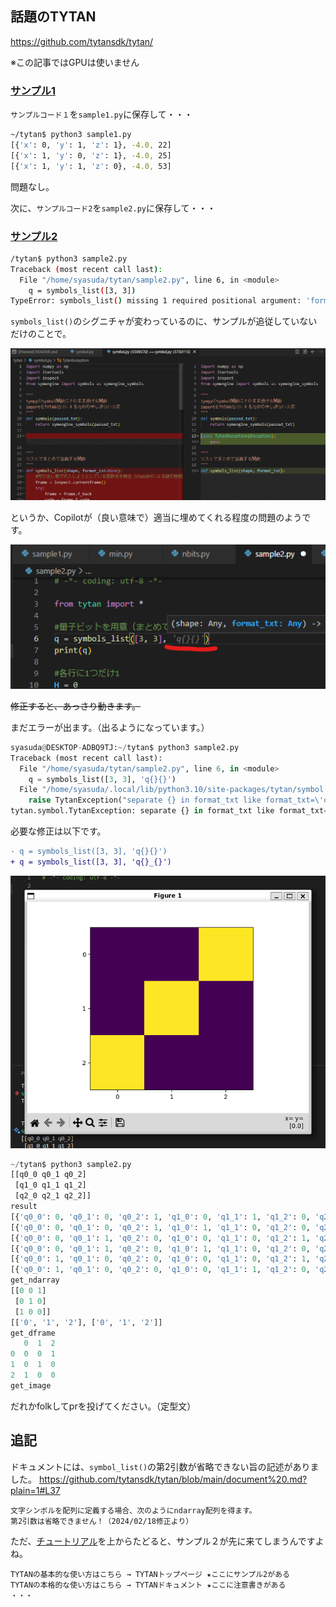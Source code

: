 <!--
title:   TYTANのサンプルを動かす
tags:    Python,TytanSDK
id:      770b15f3e12d2965103a
private: false
-->
## 話題のTYTAN

https://github.com/tytansdk/tytan/

※この記事ではGPUは使いません

### [サンプル1](https://github.com/tytansdk/tytan/?tab=readme-ov-file#%E3%82%B5%E3%83%B3%E3%83%97%E3%83%AB%E3%82%B3%E3%83%BC%E3%83%89%EF%BC%91)


`サンプルコード１`を`sample1.py`に保存して・・・

```bash
~/tytan$ python3 sample1.py 
[{'x': 0, 'y': 1, 'z': 1}, -4.0, 22]
[{'x': 1, 'y': 0, 'z': 1}, -4.0, 25]
[{'x': 1, 'y': 1, 'z': 0}, -4.0, 53]
```

問題なし。

次に、`サンプルコード2`を`sample2.py`に保存して・・・

### [サンプル2](ttps://github.com/tytansdk/tytan/tree/main?tab=readme-ov-file#%E3%82%B5%E3%83%B3%E3%83%97%E3%83%AB%E3%82%B3%E3%83%BC%E3%83%89%EF%BC%92)

```bash
/tytan$ python3 sample2.py 
Traceback (most recent call last):
  File "/home/syasuda/tytan/sample2.py", line 6, in <module>
    q = symbols_list([3, 3])
TypeError: symbols_list() missing 1 required positional argument: 'format_txt'
```

`symbols_list()`のシグニチャが変わっているのに、サンプルが追従していないだけのことで。

![alt text](./image.png)

というか、Copilotが（良い意味で）適当に埋めてくれる程度の問題のようです。

![alt text](./image-3.png)

~~修正すると、あっさり動きます。~~

まだエラーが出ます。（出るようになっています。）

```python
syasuda@DESKTOP-ADBQ9TJ:~/tytan$ python3 sample2.py 
Traceback (most recent call last):
  File "/home/syasuda/tytan/sample2.py", line 6, in <module>
    q = symbols_list([3, 3], 'q{}{}')
  File "/home/syasuda/.local/lib/python3.10/site-packages/tytan/symbol.py", line 32, in symbols_list
    raise TytanException("separate {} in format_txt like format_txt=\'q{}_{}\'")
tytan.symbol.TytanException: separate {} in format_txt like format_txt='q{}_{}'
```

必要な修正は以下です。

```diff
- q = symbols_list([3, 3], 'q{}{}')
+ q = symbols_list([3, 3], 'q{}_{}')
```

![alt text](./image-2.png)

```python
~/tytan$ python3 sample2.py 
[[q0_0 q0_1 q0_2]
 [q1_0 q1_1 q1_2]
 [q2_0 q2_1 q2_2]]
result
[{'q0_0': 0, 'q0_1': 0, 'q0_2': 1, 'q1_0': 0, 'q1_1': 1, 'q1_2': 0, 'q2_0': 1, 'q2_1': 0, 'q2_2': 0}, -6.0, 12]
[{'q0_0': 0, 'q0_1': 0, 'q0_2': 1, 'q1_0': 1, 'q1_1': 0, 'q1_2': 0, 'q2_0': 0, 'q2_1': 1, 'q2_2': 0}, -6.0, 16]
[{'q0_0': 0, 'q0_1': 1, 'q0_2': 0, 'q1_0': 0, 'q1_1': 0, 'q1_2': 1, 'q2_0': 1, 'q2_1': 0, 'q2_2': 0}, -6.0, 18]
[{'q0_0': 0, 'q0_1': 1, 'q0_2': 0, 'q1_0': 1, 'q1_1': 0, 'q1_2': 0, 'q2_0': 0, 'q2_1': 0, 'q2_2': 1}, -6.0, 27]
[{'q0_0': 1, 'q0_1': 0, 'q0_2': 0, 'q1_0': 0, 'q1_1': 0, 'q1_2': 1, 'q2_0': 0, 'q2_1': 1, 'q2_2': 0}, -6.0, 12]
[{'q0_0': 1, 'q0_1': 0, 'q0_2': 0, 'q1_0': 0, 'q1_1': 1, 'q1_2': 0, 'q2_0': 0, 'q2_1': 0, 'q2_2': 1}, -6.0, 15]
get_ndarray
[[0 0 1]
 [0 1 0]
 [1 0 0]]
[['0', '1', '2'], ['0', '1', '2']]
get_dframe
   0  1  2
0  0  0  1
1  0  1  0
2  1  0  0
get_image
```

だれかfolkしてprを投げてください。（定型文）

## 追記

ドキュメントには、`symbol_list()`の第2引数が省略できない旨の記述がありました。
https://github.com/tytansdk/tytan/blob/main/document%20.md?plain=1#L37

```
文字シンボルを配列に定義する場合、次のようにndarray配列を得ます。
第2引数は省略できません！（2024/02/18修正より）
```

ただ、[チュートリアル](https://github.com/tytansdk/tytan_tutorial?tab=readme-ov-file)を上からたどると、サンプル２が先に来てしまうんですよね。

```
TYTANの基本的な使い方はこちら → TYTANトップページ ★ここにサンプル2がある
TYTANの本格的な使い方はこちら → TYTANドキュメント ★ここに注意書きがある
・・・
```
